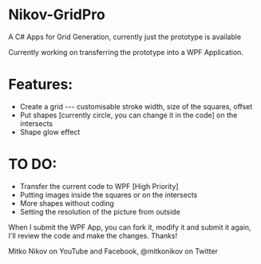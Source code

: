 # Nikov-GridPro
A C# Apps for Grid Generation, currently just the prototype is available

Currently working on transferring the prototype into a WPF Application.

# Features:
- Create a grid
--- customisable stroke width, size of the squares, offset
- Put shapes [currently circle, you can change it in the code] on the intersects
- Shape glow effect

# TO DO:
- Transfer the current code to WPF [High Priority]
- Putting images inside the squares or on the intersects
- More shapes without coding
- Setting the resolution of the picture from outside

When I submit the WPF App, you can fork it, modify it and submit it again,
I'll review the code and make the changes. Thanks!

Mitko Nikov on YouTube and Facebook,
@mitkonikov on Twitter